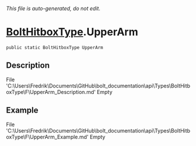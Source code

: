 *This file is auto-generated, do not edit.*

# [BoltHitboxType](Types/BoltHitboxType.md).UpperArm
`public static BoltHitboxType UpperArm`
## Description
File 'C:\Users\Fredrik\Documents\GitHub\bolt_documentation\api\Types\BoltHitboxType\F\UpperArm_Description.md' Empty
## Example
File 'C:\Users\Fredrik\Documents\GitHub\bolt_documentation\api\Types\BoltHitboxType\F\UpperArm_Example.md' Empty

